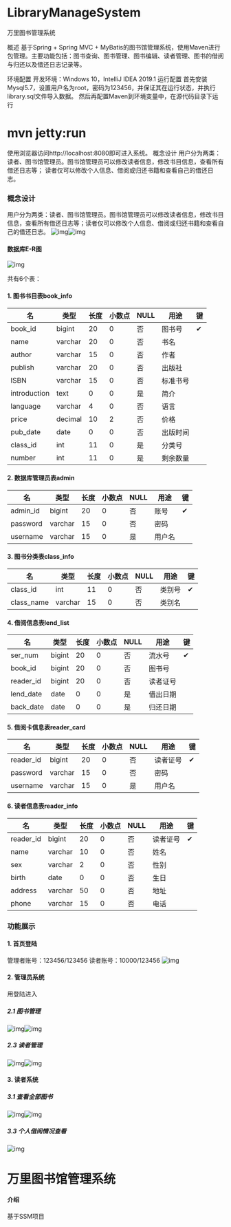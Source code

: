 # LibraryManageSystem
万里图书管理系统

概述
基于Spring + Spring MVC + MyBatis的图书馆管理系统，使用Maven进行包管理。主要功能包括：图书查询、图书管理、图书编辑、读者管理、图书的借阅与归还以及借还日志记录等。

环境配置
开发环境：Windows 10，IntelliJ IDEA 2019.1
运行配置
首先安装Mysql5.7，设置用户名为root，密码为123456，并保证其在运行状态，并执行library.sql文件导入数据。
然后再配置Maven到环境变量中，在源代码目录下运行
# mvn jetty:run
使用浏览器访问http://localhost:8080即可进入系统。
概念设计
用户分为两类：读者、图书馆管理员。图书馆管理员可以修改读者信息，修改书目信息，查看所有借还日志等；
读者仅可以修改个人信息、借阅或归还书籍和查看自己的借还日志。 



### 概念设计

用户分为两类：读者、图书馆管理员。图书馆管理员可以修改读者信息，修改书目信息，查看所有借还日志等；读者仅可以修改个人信息、借阅或归还书籍和查看自己的借还日志。 ![img](https://gitee.com/zgf1107170079/library_ssm/raw/master/preview/1.png)![img](https://gitee.com/zgf1107170079/library_ssm/raw/master/preview/2.png)

#### 数据库E-R图

![img](https://gitee.com/zgf1107170079/library_ssm/raw/master/preview/3.png)

共有6个表：

#### 1. 图书书目表book_info

| 名           | 类型    | 长度 | 小数点 | NULL | 用途     | 键   |
| ------------ | ------- | ---- | ------ | ---- | -------- | ---- |
| book_id      | bigint  | 20   | 0      | 否   | 图书号   | ✔    |
| name         | varchar | 20   | 0      | 否   | 书名     |      |
| author       | varchar | 15   | 0      | 否   | 作者     |      |
| publish      | varchar | 20   | 0      | 否   | 出版社   |      |
| ISBN         | varchar | 15   | 0      | 否   | 标准书号 |      |
| introduction | text    | 0    | 0      | 是   | 简介     |      |
| language     | varchar | 4    | 0      | 否   | 语言     |      |
| price        | decimal | 10   | 2      | 否   | 价格     |      |
| pub_date     | date    | 0    | 0      | 否   | 出版时间 |      |
| class_id     | int     | 11   | 0      | 是   | 分类号   |      |
| number       | int     | 11   | 0      | 是   | 剩余数量 |      |

#### 2. 数据库管理员表admin

| 名       | 类型    | 长度 | 小数点 | NULL | 用途   | 键   |
| -------- | ------- | ---- | ------ | ---- | ------ | ---- |
| admin_id | bigint  | 20   | 0      | 否   | 账号   | ✔    |
| password | varchar | 15   | 0      | 否   | 密码   |      |
| username | varchar | 15   | 0      | 是   | 用户名 |      |

#### 3. 图书分类表class_info

| 名         | 类型    | 长度 | 小数点 | NULL | 用途   | 键   |
| ---------- | ------- | ---- | ------ | ---- | ------ | ---- |
| class_id   | int     | 11   | 0      | 否   | 类别号 | ✔    |
| class_name | varchar | 15   | 0      | 否   | 类别名 |      |

#### 4. 借阅信息表lend_list

| 名        | 类型   | 长度 | 小数点 | NULL | 用途     | 键   |
| --------- | ------ | ---- | ------ | ---- | -------- | ---- |
| ser_num   | bigint | 20   | 0      | 否   | 流水号   | ✔    |
| book_id   | bigint | 20   | 0      | 否   | 图书号   |      |
| reader_id | bigint | 20   | 0      | 否   | 读者证号 |      |
| lend_date | date   | 0    | 0      | 是   | 借出日期 |      |
| back_date | date   | 0    | 0      | 是   | 归还日期 |      |

#### 5. 借阅卡信息表reader_card

| 名        | 类型    | 长度 | 小数点 | NULL | 用途     | 键   |
| --------- | ------- | ---- | ------ | ---- | -------- | ---- |
| reader_id | bigint  | 20   | 0      | 否   | 读者证号 | ✔    |
| password  | varchar | 15   | 0      | 否   | 密码     |      |
| username  | varchar | 15   | 0      | 是   | 用户名   |      |

#### 6. 读者信息表reader_info

| 名        | 类型    | 长度 | 小数点 | NULL | 用途     | 键   |
| --------- | ------- | ---- | ------ | ---- | -------- | ---- |
| reader_id | bigint  | 20   | 0      | 否   | 读者证号 | ✔    |
| name      | varchar | 10   | 0      | 否   | 姓名     |      |
| sex       | varchar | 2    | 0      | 否   | 性别     |      |
| birth     | date    | 0    | 0      | 否   | 生日     |      |
| address   | varchar | 50   | 0      | 否   | 地址     |      |
| phone     | varchar | 15   | 0      | 否   | 电话     |      |

### 功能展示

#### 1.	首页登陆

管理者账号：123456/123456 读者账号：10000/123456 ![img](https://gitee.com/zgf1107170079/library_ssm/raw/master/preview/5.png)

#### 2.	管理员系统

用登陆进入

##### 2.1 图书管理

![img](https://gitee.com/zgf1107170079/library_ssm/raw/master/preview/6.png)![img](https://gitee.com/zgf1107170079/library_ssm/raw/master/preview/7.png)

##### 2.3 读者管理

![img](https://gitee.com/zgf1107170079/library_ssm/raw/master/preview/8.png)![img](https://gitee.com/zgf1107170079/library_ssm/raw/master/preview/9.png)

#### 3.	读者系统

##### 3.1 查看全部图书

![img](https://gitee.com/zgf1107170079/library_ssm/raw/master/preview/10.png)![img](https://gitee.com/zgf1107170079/library_ssm/raw/master/preview/11.png)

##### 3.3 个人借阅情况查看

![img](https://gitee.com/zgf1107170079/library_ssm/raw/master/preview/12.png)

# 万里图书馆管理系统

#### 介绍

基于SSM项目